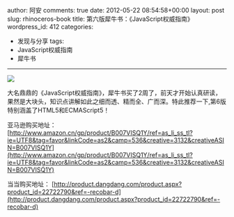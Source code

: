 author: 阿安
comments: true
date: 2012-05-22 08:54:58+00:00
layout: post
slug: rhinoceros-book
title: 第六版犀牛书：《JavaScript权威指南》
wordpress_id: 412
categories:
- 发现与分享
tags:
- JavaScript权威指南
- 犀牛书
---

![](http://t3.qpic.cn/mblogpic/6fe9377c29021e2c8ade/460)
<!-- more -->
大名鼎鼎的《JavaScript权威指南》，犀牛书买了2周了，前天才开始认真研读，果然是大块头，知识点讲解如此之细而透、精而全、广而深。特此推荐一下,第6版特别涵盖了HTML5和ECMAScript5！

亚马逊购买地址：
[http://www.amazon.cn/gp/product/B007VISQ1Y/ref=as_li_ss_tl?ie=UTF8&tag=favor&linkCode=as2&camp=536&creative=3132&creativeASIN=B007VISQ1Y](http://www.amazon.cn/gp/product/B007VISQ1Y/ref=as_li_ss_tl?ie=UTF8&tag=favor&linkCode=as2&camp=536&creative=3132&creativeASIN=B007VISQ1Y)

当当购买地址：
[http://product.dangdang.com/product.aspx?product_id=22722790&ref=-recobar-d](http://product.dangdang.com/product.aspx?product_id=22722790&ref=-recobar-d)


